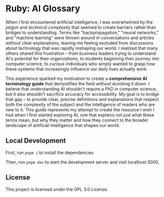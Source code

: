 # Ruby: AI Glossary


When I first encountered artificial intelligence, I was overwhelmed by the *jargon* and *technical complexity* that seemed to create barriers rather than bridges to understanding. Terms like "backpropagation," "neural networks," and "machine learning" were thrown around in conversations and articles without clear explanations, leaving me feeling excluded from discussions about technology that was rapidly reshaping our world. I realized that many others shared this frustration – from business leaders trying to understand AI's potential for their organizations, to students beginning their journey into computer science, to curious individuals who simply wanted to grasp how these systems that increasingly influence our daily lives actually work.

This experience sparked my motivation to create a **comprehensive AI terminology guide** that demystifies the field without dumbing it down. I believe that understanding AI shouldn't require a PhD in computer science, but it also shouldn't sacrifice accuracy for accessibility. My goal is to bridge that gap – to provide clear, precise definitions and explanations that respect both the complexity of the subject and the intelligence of readers who are new to it. This guide represents my attempt to create the resource I wish I had when I first started exploring AI, one that explains not just what these terms mean, but why they matter and how they connect to the broader landscape of artificial intelligence that shapes our world.


## Local Development

First, run `pnpm i` to install the dependencies

Then, run `pnpm dev` to start the development server and visit localhost:3000.

## License

This project is licensed under the GPL 3.0 License.
